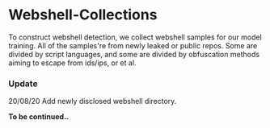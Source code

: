 ﻿Webshell-Collections
========
To construct webshell detection, we collect webshell samples for our model training. All of the samples're from newly leaked or public repos. Some are divided by script languages, and some are divided by obfuscation methods aiming to escape from ids/ips, or et al.



### Update
20/08/20
Add newly disclosed webshell directory<webshellSample>.


**To be continued..**
